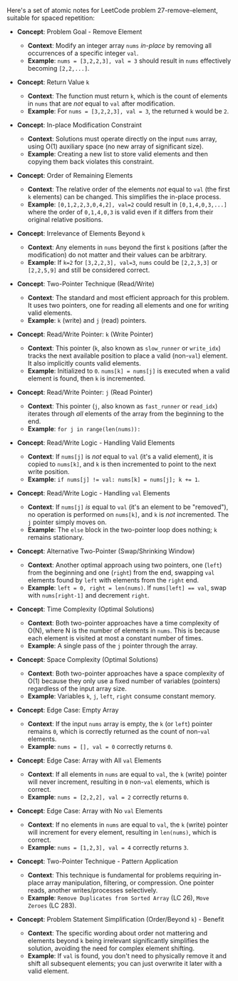 Here's a set of atomic notes for LeetCode problem 27-remove-element, suitable for spaced repetition:

-   **Concept**: Problem Goal - Remove Element
    -   **Context**: Modify an integer array `nums` *in-place* by removing all occurrences of a specific integer `val`.
    -   **Example**: `nums = [3,2,2,3], val = 3` should result in `nums` effectively becoming `[2,2,...]`.

-   **Concept**: Return Value `k`
    -   **Context**: The function must return `k`, which is the count of elements in `nums` that are *not* equal to `val` after modification.
    -   **Example**: For `nums = [3,2,2,3], val = 3`, the returned `k` would be `2`.

-   **Concept**: In-place Modification Constraint
    -   **Context**: Solutions must operate directly on the input `nums` array, using O(1) auxiliary space (no new array of significant size).
    -   **Example**: Creating a new list to store valid elements and then copying them back violates this constraint.

-   **Concept**: Order of Remaining Elements
    -   **Context**: The relative order of the elements *not* equal to `val` (the first `k` elements) can be changed. This simplifies the in-place process.
    -   **Example**: `[0,1,2,2,3,0,4,2], val=2` could result in `[0,1,4,0,3,...]` where the order of `0,1,4,0,3` is valid even if it differs from their original relative positions.

-   **Concept**: Irrelevance of Elements Beyond `k`
    -   **Context**: Any elements in `nums` beyond the first `k` positions (after the modification) do not matter and their values can be arbitrary.
    -   **Example**: If `k=2` for `[3,2,2,3], val=3`, `nums` could be `[2,2,3,3]` or `[2,2,5,9]` and still be considered correct.

-   **Concept**: Two-Pointer Technique (Read/Write)
    -   **Context**: The standard and most efficient approach for this problem. It uses two pointers, one for reading all elements and one for writing valid elements.
    -   **Example**: `k` (write) and `j` (read) pointers.

-   **Concept**: Read/Write Pointer: `k` (Write Pointer)
    -   **Context**: This pointer (`k`, also known as `slow_runner` or `write_idx`) tracks the next available position to place a valid (non-`val`) element. It also implicitly counts valid elements.
    -   **Example**: Initialized to `0`. `nums[k] = nums[j]` is executed when a valid element is found, then `k` is incremented.

-   **Concept**: Read/Write Pointer: `j` (Read Pointer)
    -   **Context**: This pointer (`j`, also known as `fast_runner` or `read_idx`) iterates through *all* elements of the array from the beginning to the end.
    -   **Example**: `for j in range(len(nums)):`

-   **Concept**: Read/Write Logic - Handling Valid Elements
    -   **Context**: If `nums[j]` is *not* equal to `val` (it's a valid element), it is copied to `nums[k]`, and `k` is then incremented to point to the next write position.
    -   **Example**: `if nums[j] != val: nums[k] = nums[j]; k += 1`.

-   **Concept**: Read/Write Logic - Handling `val` Elements
    -   **Context**: If `nums[j]` *is* equal to `val` (it's an element to be "removed"), no operation is performed on `nums[k]`, and `k` is *not* incremented. The `j` pointer simply moves on.
    -   **Example**: The `else` block in the two-pointer loop does nothing; `k` remains stationary.

-   **Concept**: Alternative Two-Pointer (Swap/Shrinking Window)
    -   **Context**: Another optimal approach using two pointers, one (`left`) from the beginning and one (`right`) from the end, swapping `val` elements found by `left` with elements from the `right` end.
    -   **Example**: `left = 0, right = len(nums)`. If `nums[left] == val`, swap with `nums[right-1]` and decrement `right`.

-   **Concept**: Time Complexity (Optimal Solutions)
    -   **Context**: Both two-pointer approaches have a time complexity of O(N), where N is the number of elements in `nums`. This is because each element is visited at most a constant number of times.
    -   **Example**: A single pass of the `j` pointer through the array.

-   **Concept**: Space Complexity (Optimal Solutions)
    -   **Context**: Both two-pointer approaches have a space complexity of O(1) because they only use a fixed number of variables (pointers) regardless of the input array size.
    -   **Example**: Variables `k`, `j`, `left`, `right` consume constant memory.

-   **Concept**: Edge Case: Empty Array
    -   **Context**: If the input `nums` array is empty, the `k` (or `left`) pointer remains `0`, which is correctly returned as the count of non-`val` elements.
    -   **Example**: `nums = [], val = 0` correctly returns `0`.

-   **Concept**: Edge Case: Array with All `val` Elements
    -   **Context**: If all elements in `nums` are equal to `val`, the `k` (write) pointer will never increment, resulting in `0` non-`val` elements, which is correct.
    -   **Example**: `nums = [2,2,2], val = 2` correctly returns `0`.

-   **Concept**: Edge Case: Array with No `val` Elements
    -   **Context**: If no elements in `nums` are equal to `val`, the `k` (write) pointer will increment for every element, resulting in `len(nums)`, which is correct.
    -   **Example**: `nums = [1,2,3], val = 4` correctly returns `3`.

-   **Concept**: Two-Pointer Technique - Pattern Application
    -   **Context**: This technique is fundamental for problems requiring in-place array manipulation, filtering, or compression. One pointer reads, another writes/processes selectively.
    -   **Example**: `Remove Duplicates from Sorted Array` (LC 26), `Move Zeroes` (LC 283).

-   **Concept**: Problem Statement Simplification (Order/Beyond `k`) - Benefit
    -   **Context**: The specific wording about order not mattering and elements beyond `k` being irrelevant significantly simplifies the solution, avoiding the need for complex element shifting.
    -   **Example**: If `val` is found, you don't need to physically remove it and shift all subsequent elements; you can just overwrite it later with a valid element.